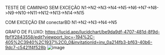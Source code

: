 TESTE DE CAMINHO
SEM EXCEÇÃO
N1->N2->N3->N4->N5->N6->N7->N8->N9->N10->N11->N12->N13->N14->N15

COM EXCEÇÃO EM conectarBD
N1->N2->N3->N4->N5


GRAFO DE FLUXO:
https://lucid.app/lucidchart/be9da9df-4707-481d-8f9d-fbf1f2843558/edit?viewport_loc=-194%2C-405%2C3940%2C1937%2C0_0&invitationId=inv_0a214fb3-bf63-40b6-9dc7-c5421f4f528b
![image](https://github.com/user-attachments/assets/3e155d07-9386-4fd9-84b9-dcec7152c544)
